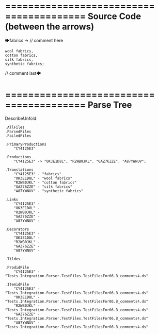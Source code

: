 ========================================
Source Code (between the arrows)
========================================

🡆fabrics -> // comment here

    wool fabrics,
    cotton fabrics,
    silk fabrics,
    synthetic fabrics;

// comment last🡄

========================================
Parse Tree
========================================
DescribeUnfold

    .AllFiles
    .ParsedFiles
    .FailedFiles

    .PrimaryProductions
        "CY4I25E3" 

    .Productions
        "CY4I25E3" -> "OK3E1D8L", "R2WB0JKL", "GAZ76ZZE", "A87YWNUV";

    .Translations
        "CY4I25E3" - "fabrics"
        "OK3E1D8L" - "wool fabrics"
        "R2WB0JKL" - "cotton fabrics"
        "GAZ76ZZE" - "silk fabrics"
        "A87YWNUV" - "synthetic fabrics"

    .Links
        "CY4I25E3" - 
        "OK3E1D8L" - 
        "R2WB0JKL" - 
        "GAZ76ZZE" - 
        "A87YWNUV" - 

    .Decorators
        "CY4I25E3" - 
        "OK3E1D8L" - 
        "R2WB0JKL" - 
        "GAZ76ZZE" - 
        "A87YWNUV" - 

    .Tildes

    .ProdidFile
        "CY4I25E3" - "Tests.Integration.Parser.TestFiles.TestFilesFor06.B_comments4.ds"

    .ItemidFile
        "CY4I25E3" - "Tests.Integration.Parser.TestFiles.TestFilesFor06.B_comments4.ds"
        "OK3E1D8L" - "Tests.Integration.Parser.TestFiles.TestFilesFor06.B_comments4.ds"
        "R2WB0JKL" - "Tests.Integration.Parser.TestFiles.TestFilesFor06.B_comments4.ds"
        "GAZ76ZZE" - "Tests.Integration.Parser.TestFiles.TestFilesFor06.B_comments4.ds"
        "A87YWNUV" - "Tests.Integration.Parser.TestFiles.TestFilesFor06.B_comments4.ds"

